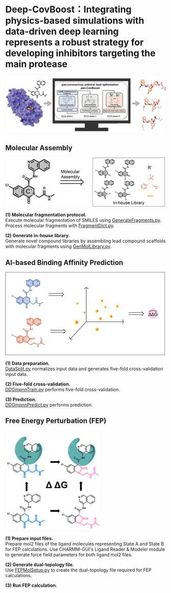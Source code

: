 # Deep-CovBoost：Integrating physics-based simulations with data-driven deep learning represents a robust strategy for developing inhibitors targeting the main protease

![](images/TOC.png)

## Molecular Assembly

<img src="images/GenMol.png" alt="GenMol" width="500" />  

**(1) Molecular fragmentation protocol.**  
Execute molecular fragmentation of SMILES using
[GenerateFragments.py](GenMol/GenerateFragments.py). Process molecular fragments with [FragmentDict.py](GenMol/FragmentDict.py).  

**(2) Generate in-house library.**  
Generate novel compound libraries by assembling lead compound scaffolds with molecular fragments using [GenMolLibrary.py](GenMol/GenMolLibrary.py).  

## AI-based Binding Affinity Prediction

<img src="images/PredAffinity.png" alt="PredAffinity" width="500" />  

**(1) Data preparation.**  
[DataSplit.py](PredAffinity/DataSplit.py) normalizes input data and generates five-fold cross-validation input data.  

**(2) Five-fold cross-validation.**  
[DDGmpnnTrain.py](PredAffinity/DDGmpnnTrain.py) performs five-fold cross-validation.  

**(3) Prediction.​**  
[DDGmpnnPredict.py](PredAffinity/DDGmpnnPredict.py) performs prediction.  

## Free Energy Perturbation (FEP) 

<img src="images/FEP.png" alt="FEP" width="300" />  

**​​(1) Prepare input files.​​**  
Prepare mol2 files of the ligand molecules representing State A and State B for FEP calculations. Use CHARMM-GUI's ​Ligand Reader & Modeler module​ to generate force field parameters for both ligand mol2 files.  

**(2) Generate dual-topology file.**  
Use [FEPMolSetup.py](FEP/FEPMolSetup.py) to create the dual-topology file required for FEP calculations.  

**(3) Run FEP calculation.​** 
